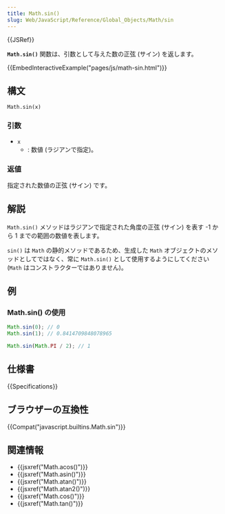 ```yaml
---
title: Math.sin()
slug: Web/JavaScript/Reference/Global_Objects/Math/sin
---
```


{{JSRef}}

**`Math.sin()`** 関数は、引数として与えた数の正弦 (サイン) を返します。

{{EmbedInteractiveExample("pages/js/math-sin.html")}}

## 構文

```
Math.sin(x)
```

### 引数

- `x`
  - : 数値 (ラジアンで指定)。

### 返値

指定された数値の正弦 (サイン) です。

## 解説

`Math.sin()` メソッドはラジアンで指定された角度の正弦 (サイン) を表す -1 から 1 までの範囲の数値を表します。

`sin()` は `Math` の静的メソッドであるため、生成した `Math` オブジェクトのメソッドとしてではなく、常に `Math.sin()` として使用するようにしてください (`Math` はコンストラクターではありません)。

## 例

### Math.sin() の使用

```js
Math.sin(0); // 0
Math.sin(1); // 0.8414709848078965

Math.sin(Math.PI / 2); // 1
```

## 仕様書

{{Specifications}}

## ブラウザーの互換性

{{Compat("javascript.builtins.Math.sin")}}

## 関連情報

- {{jsxref("Math.acos()")}}
- {{jsxref("Math.asin()")}}
- {{jsxref("Math.atan()")}}
- {{jsxref("Math.atan2()")}}
- {{jsxref("Math.cos()")}}
- {{jsxref("Math.tan()")}}
